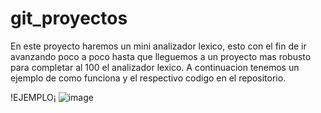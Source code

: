 # git_proyectos
En este proyecto haremos un mini analizador lexico, esto con el fin de ir avanzando poco a poco hasta que lleguemos a un proyecto mas robusto para completar al 100 el analizador lexico.
A continuacion tenemos un ejemplo de como funciona y el respectivo codigo en el repositorio.

!EJEMPLO¡
![image](https://user-images.githubusercontent.com/73490758/214168628-80f9228c-cf64-49b0-b611-15310207d8e7.png)
